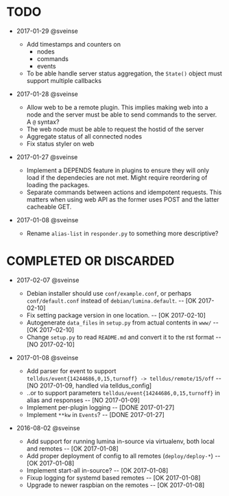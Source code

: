 TODO
====

* 2017-01-29 @sveinse

    * Add timestamps and counters on
        - nodes
        - commands
        - events
    * To be able handle server status aggregation, the `State()` object
      must support multiple callbacks

* 2017-01-28 @sveinse

    * Allow web to be a remote plugin. This implies making web into a node
      and the server must be able to send commands to the server. A `@` syntax?
    * The web node must be able to request the hostid of the server
    * Aggregate status of all connected nodes
    * Fix status styler on web

* 2017-01-27 @sveinse

    * Implement a DEPENDS feature in plugins to ensure they will only
      load if the dependecies are not met. Might require reordering of
      loading the packages.
    * Separate commands between actions and idempotent requests. This matters
      when using web API as the former uses POST and the latter cacheable
      GET.

* 2017-01-08 @sveinse

    * Rename `alias-list` in `responder.py` to something more descriptive?


COMPLETED OR DISCARDED
======================

* 2017-02-07 @sveinse
    * Debian installer should use `conf/example.conf`, or perhaps
      `conf/default.conf` instead of `debian/lumina.default`.
      -- [OK 2017-02-10]
    * Fix setting package version in one location. -- [OK 2017-02-10]
    * Autogenerate `data_files` in `setup.py` from actual contents in `www/`
      -- [OK 2017-02-10]
    * Change `setup.py` to read `README.md` and convert it to the rst format
      -- [NO 2017-02-10]

* 2017-01-08 @sveinse

    * Add parser for event to support `telldus/event{14244686,0,15,turnoff} ->
      telldus/remote/15/off`
      -- [NO 2017-01-09, handled via telldus_config]
    * ..or to support parameters `telldus/event{14244686,0,15,turnoff}` in alias
      and responses -- [NO 2017-01-09]
    * Implement per-plugin logging -- [DONE 2017-01-27]
    * Implement `**kw` in `Events`? -- [DONE 2017-01-27]

* 2016-08-02 @sveinse

    * Add support for running lumina in-source via virtualenv, both local and
      remotes -- [OK 2017-01-08]
    * Add proper deployment of config to all remotes (`deploy/deploy-*`)
      -- [OK 2017-01-08]
    * Implement start-all in-source? -- [OK 2017-01-08]
    * Fixup logging for systemd based remotes -- [OK 2017-01-08]
    * Upgrade to newer raspbian on the remotes -- [OK 2017-01-08]
